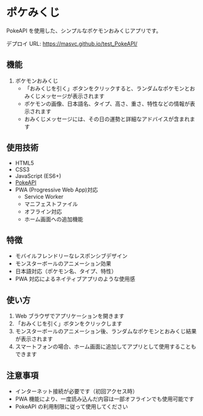 # ポケみくじ

PokeAPI を使用した、シンプルなポケモンおみくじアプリです。

デプロイ URL: https://masvc.github.io/test_PokeAPI/

## 機能

1. ポケモンおみくじ
   - 「おみくじを引く」ボタンをクリックすると、ランダムなポケモンとおみくじメッセージが表示されます
   - ポケモンの画像、日本語名、タイプ、高さ、重さ、特性などの情報が表示されます
   - おみくじメッセージには、その日の運勢と詳細なアドバイスが含まれます

## 使用技術

- HTML5
- CSS3
- JavaScript (ES6+)
- [PokeAPI](https://pokeapi.co/)
- PWA (Progressive Web App)対応
  - Service Worker
  - マニフェストファイル
  - オフライン対応
  - ホーム画面への追加機能

## 特徴

- モバイルフレンドリーなレスポンシブデザイン
- モンスターボールのアニメーション効果
- 日本語対応（ポケモン名、タイプ、特性）
- PWA 対応によるネイティブアプリのような使用感

## 使い方

1. Web ブラウザでアプリケーションを開きます
2. 「おみくじを引く」ボタンをクリックします
3. モンスターボールのアニメーション後、ランダムなポケモンとおみくじ結果が表示されます
4. スマートフォンの場合、ホーム画面に追加してアプリとして使用することもできます

## 注意事項

- インターネット接続が必要です（初回アクセス時）
- PWA 機能により、一度読み込んだ内容は一部オフラインでも使用可能です
- PokeAPI の利用制限に従って使用してください
